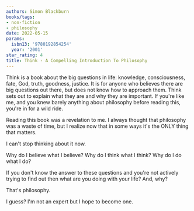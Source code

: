 ```yaml
---
authors: Simon Blackburn
books/tags:
- non-fiction
- philosophy
date: 2022-05-15
params:
  isbn13: '9780192854254'
  year: '2001'
star_rating: 4
title: Think - A Compelling Introduction To Philosophy
---
```


Think is a book about the big questions in life: knowledge, consciousness, fate,
God, truth, goodness, justice. It is for anyone who believes there are big
questions out there, but does not know how to approach them. Think sets out to
explain what they are and why they are important. If you're like me, and you
knew barely anything about philosophy before reading this, you're in for a wild
ride.

<!--more-->

Reading this book was a revelation to me. I always thought that philosophy was a
waste of time, but I realize now that in some ways it's the ONLY thing that
matters.

I can't stop thinking about it now.

Why do I believe what I believe? Why do I think what I think? Why do I do what I
do?

If you don't know the answer to these questions and you're not actively trying
to find out then what are you doing with your life? And, why?

That's philosophy.

I guess? I'm not an expert but I hope to become one.